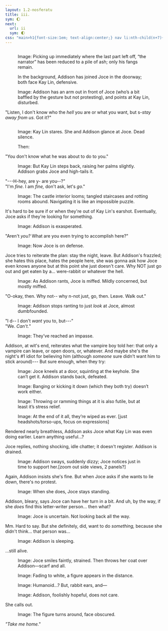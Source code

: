 ```yaml
---
layout: 1.2-nosferatu
title: iii.
sym: 🌔︎
next:
  url: ii
  sym: 🌓︎
css: "main>h1{font-size:1em; text-align:center;} nav li:nth-child(n+7){display:none;} header h2{color:#404040;} nav li:nth-child(6){color:#808080;} main,figcaption{text-align:center;} p,figcaption{max-width:425px;}"
---
```

<!--in light of yet another spontaneous change:
KL "Hey, I saved you from him, didn't I?" A: "No?!?? If you hadn't standing around like another goddamn creep" "I heard you yelling" "I would've gotten out!! Instead you smashed his skull in and ate his brains like a" "Didn't you see him turn to ash?" "I'm not listening to a VAMPIRE!" and then Joce is like "ffs. both of you. Chill" but Addison's like "I am /not/, let's get out of here--and if the little psychopath is at ALL trustworthy, she'll leave us alone."

+also maybe allude to the thing where Addison didn't want to split up, Joce wanted to go search and A was like "no???" so they ended up splitting up anyway. idk

1: immediate aftermath, possible argument, J+A out
2: J+A searching, A tells J about Caleb's "you Will die here sorry" thing and unfortunately the book confirmed it (implicitly the hunter's? but fuck if I know how it ended up here), they try breaking out but no use. this is mostly talk so it can maaaybe stay shortish, skim over stuff?
3: A tries to ask J about what even brought her here--oh wait wrong order, A asks gets no answer, but does at least warn J about the Caleb thing because she doesn't want to split up again? yeah ok that tracks. THEN the last part is dedicated solely to The Demise, however the fuck that works out
SCOPE BLOAT YAYYY-->
<!--+starting this whole thing: "Kay Lin 1, Caleb 0" or "now we're even" or something else that implies they, uh, make some kind of game of killing each other. idk there's gotta be a more interesting way to say They Don't Stay Dead. maybe she takes his fangs as a prize
	--OH WAIT OK BUT if she does THAT then it draws attention to The Fangs, and if Joce has been searching for a key (and also maybe tried to pick it) then she'd Know they need to get those teeth. the question is How tho... maybe A's off trying to set a trap when she collapses? idek but we're getting there-->

<!--- if it didn't make it to lats part: "I just want to go home, fall asleep, and when I wake up this will all have been some nightmare."
+there has been Net Zero foreshadowing because i legit just thought of it but like: Addison discovers some kinda evidence that people who die here turn into rabbits? may or may not be onscreen (leaning towards no), more implication. naturally she collapses before getting to tell Joce :^)-->
<figure><img src="https://via.placeholder.com/800x300.png" alt=""/>
<figcaption><p><span class="x">Image: </span>Picking up immediately where the last part left off, “the narrator” has been reduced to a pile of ash; only his fangs remain.</p><p>In the background, Addison has joined Joce in the doorway; both face Kay&nbsp;Lin, defensive.</p></figcaption></figure>

<figure><img src="https://via.placeholder.com/400x300.png" alt=""/>
<figcaption><span class="x">Image: </span>Addison has an arm out in front of Joce (who’s a bit baffled by the gesture but not protesting), and points at Kay Lin, disturbed.</figcaption></figure>

"Listen, I don't know who the *hell* you are or what you want, but s-*stay away from us*. Got it?"

<figure><img src="https://via.placeholder.com/400x300.png" alt=""/>
<figcaption><p><span class="x">Image: </span>Kay Lin stares. She and Addison glance at Joce. Dead silence.</p><p>Then:</p></figcaption></figure>

"You don't know what he was about to do to you."

<figure><img src="https://via.placeholder.com/400x300.png" alt=""/>
<figcaption><span class="x">Image: </span>But Kay Lin steps back, raising her palms slightly. Addison grabs Joce and high-tails it.</figcaption></figure>

"---H-hey, are y- are you--?"  
"I'm *fine.* I am *fine,* don't ask, let's *go*."

<figure><img src="https://via.placeholder.com/800x600.png" alt=""/>
<figcaption><span class="x">Image: </span>The castle interior looms; tangled staircases and rotting rooms abound. Navigating it is like an impossible puzzle.</figcaption></figure>

It's hard to be sure if or when they're out of Kay&nbsp;Lin's earshot. Eventually, Joce asks if they're looking for something.

<figure><img src="https://via.placeholder.com/400x300.png" alt=""/>
<figcaption><span class="x">Image: </span>Addison is exasperated.</figcaption></figure>

"Aren't *you?* What are you even trying to accomplish here?"

<figure><img src="https://via.placeholder.com/400x300.png" alt=""/>
<figcaption><span class="x">Image: </span>Now Joce is on defense.</figcaption></figure>

Joce tries to reiterate the plan: stay the night, leave. But Addison's frazzled; she hates this place, hates the people here, she was gonna ask how Joce even knows anyone but at this point she just doesn't care. Why <em style="text-transform:uppercase; font-style:normal;">not</em> just go out and get eaten by a... were-rabbit or whatever the hell.

<figure><img src="https://via.placeholder.com/400x300.png" alt=""/>
<figcaption><span class="x">Image: </span>As Addison rants, Joce is miffed. Mildly concerned, but mostly miffed.</figcaption></figure>

"O-okay, then. Why not-- why n-not just, go, then. Leave. Walk out."

<figure><img src="https://via.placeholder.com/400x300.png" alt=""/>
<figcaption><span class="x">Image: </span>Addison stops ranting to just <em>look</em> at Joce, almost dumbfounded.</figcaption></figure>

"I d-- I don't *want* you to, but---"  
"We. *Can't.*"

<figure><img src="https://via.placeholder.com/400x300.png" alt=""/>
<figcaption><span class="x">Image: </span>They’ve reached an impasse.</figcaption></figure>

Addison, at wit's end, reiterates what the vampire boy told her: that only a vampire can leave, or open doors, or, whatever. And maybe she's the night's #1 idiot for believing him (although *someone* sure didn't want him to stick around)--- But sure enough, when they try:

<figure><img src="https://via.placeholder.com/400x300.png" alt=""/>
<figcaption><span class="x">Image: </span>Joce kneels at a door, squinting at the keyhole. She can’t get it. Addison stands back, defeated.</figcaption></figure>

<figure><img src="https://via.placeholder.com/400x300.png" alt=""/>
<figcaption><span class="x">Image: </span>Banging or kicking it down (which they both try) doesn’t work either.</figcaption></figure>

<figure><img src="https://via.placeholder.com/400x300.png" alt=""/>
<figcaption><span class="x">Image: </span>Throwing or ramming things at it is also futile, but at least it’s stress relief.</figcaption></figure>

<figure><img src="https://via.placeholder.com/600x300.png" alt=""/>
<figcaption><span class="x">Image: </span>At the end of it all, they’re wiped as ever. [just headshots/torso-ups, focus on expressions]</figcaption></figure>

Rendered nearly breathless, Addison asks Joce what Kay Lin was even doing earlier. Learn anything useful...?

Joce replies, nothing shocking, idle chatter; it doesn't register. Addison is drained.

<figure><img src="https://via.placeholder.com/400x300.png" alt=""/>
<figcaption><span class="x">Image: </span>Addison sways, suddenly dizzy; Joce notices just in time to support her.[zoom out side views, 2 panels?]</figcaption></figure>

Again, Addison insists she's fine. But when Joce asks if she wants to lie down, there's no protest.

<figure><img src="https://via.placeholder.com/400x300.png" alt=""/>
<figcaption><span class="x">Image: </span>When she does, Joce stays standing.</figcaption></figure>

Addison, bleary, says Joce can have her turn in a bit. And uh, by the way, if she *does* find this letter-writer person... then what?

<figure><img src="https://via.placeholder.com/400x300.png" alt=""/>
<figcaption><span class="x">Image: </span>Joce is uncertain. Not looking back all the way.</figcaption></figure>

Mm. Hard to say. But she definitely, did, want to do *something,* because she didn't think... that person was...

<figure><img src="https://via.placeholder.com/400x200.png" alt=""/>
<figcaption><span class="x">Image: </span>Addison is sleeping.</figcaption></figure>

...still alive.

<figure><img src="https://via.placeholder.com/400x200.png" alt=""/><br/><img src="https://via.placeholder.com/400x200.png" alt=""/>
<figcaption><span class="x">Image: </span>Joce smiles faintly, strained. Then throws her coat over Addison—scarf and all.</figcaption></figure>

<figure><img src="https://via.placeholder.com/200x200.png" alt=""/>
<figcaption><span class="x">Image: </span>Fading to white, a figure appears in the distance.</figcaption></figure>

<figure><img src="https://via.placeholder.com/200x200.png" alt=""/>
<figcaption><span class="x">Image: </span>Humanoid…? But, rabbit ears, and—</figcaption></figure>

<div class="wrap left"><figure><img src="https://via.placeholder.com/250x400.png" alt=""/>
<figcaption><span class="x">Image: </span>Addison, foolishly hopeful, does not care.</figcaption></figure></div>

She calls out.

<div class="wrap right"><figure><img src="https://via.placeholder.com/250x400.png" alt=""/>
<figcaption><span class="x">Image: </span>The figure turns around, face obscured.</figcaption></figure></div>

<i>"Take me home."</i>